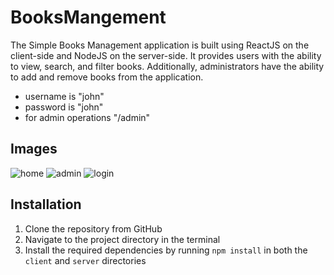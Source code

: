# BooksMangement

The Simple Books Management application is built using ReactJS on the client-side and NodeJS on the server-side. It provides users with the ability to view, search, and filter books. Additionally, administrators have the ability to add and remove books from the application.


- username is "john"
- password is "john"
- for admin operations "/admin"





## Images
![home](https://user-images.githubusercontent.com/109524009/224258240-17362c7b-e57f-48fb-8d87-b7adc55c3ed2.jpg)
![admin](https://user-images.githubusercontent.com/109524009/224258292-e3e04ac7-1245-41e1-8037-234cb6af6a8a.jpg)
![login](https://user-images.githubusercontent.com/109524009/224258313-21fd5c8a-985c-4e83-b423-14b7bb637318.jpg)

## Installation

1. Clone the repository from GitHub
2. Navigate to the project directory in the terminal
3. Install the required dependencies by running `npm install` in both the `client` and `server` directories





